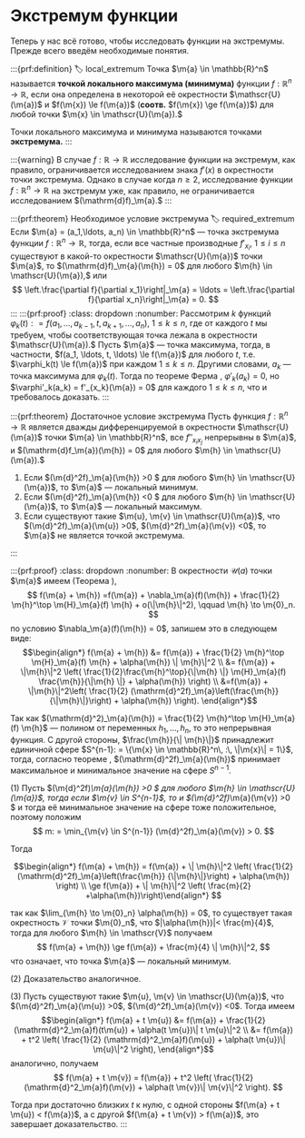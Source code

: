 # Экстремум функции

Теперь у нас всё готово, чтобы исследовать функции на экстремумы. Прежде всего введём необходимые понятия.

:::{prf:definition}
:label: local_extremum
Точка $\m{a} \in \mathbb{R}^n$ называется **точкой локального максимума (минимума)** функции $f:\mathbb{R}^n \to \mathbb{R}$, если она определена в некоторой её окрестности $\mathscr{U}(\m{a})$ и $f(\m{x}) \le f(\m{a})$ (**соотв.** $f(\m{x}) \ge f(\m{a})$) для любой точки $\m{x} \in \mathscr{U}(\m{a}).$

Точки локального максимума и минимума называются точками **экстремума.**
:::

:::{warning}
В случае $f:\mathbb{R} \to \mathbb{R}$ исследование функции на экстремум, как правило, ограничивается исследованием знака $f'(x)$ в окрестности точки экстремума. Однако в случае когда $n\ge 2$, исследование функции $f:\mathbb{R}^n \to \mathbb{R}$ на экстремум уже, как правило, не ограничивается исследованием $(\mathrm{d}f)_\m{a}.$ 
:::

:::{prf:theorem} Необходимое условие экстремума
:label: required_extremum 
Если $\m{a} = (a_1,\ldots, a_n) \in \mathbb{R}^n$ — точка экстремума функции $f:\mathbb{R}^n \to \mathbb{R}$, тогда, если все частные производные $f'_{x_i}$, $1\le i \le n$ существуют в какой-то окрестности $\mathscr{U}(\m{a})$ точки $\m{a}$, то $(\mathrm{d}f)_\m{a}(\m{h}) = 0$ для любого $\m{h} \in \mathscr{U}(\m{a}),$ или
$$
\left.\frac{\partial f}{\partial x_1}\right|_\m{a} = \ldots = \left.\frac{\partial f}{\partial x_n}\right|_\m{a} = 0.   
$$
:::
:::{prf:proof}
:class: dropdown
:nonumber:
Рассмотрим $k$ функций $\varphi_k(t): = f(a_1,\ldots, a_{k-1}, t, a_{k+1}, \ldots, a_n)$, $1 \le k \le n$, где от каждого $t$ мы требуем, чтобы соответствующая точка лежала в окрестности $\mathscr{U}(\m{a}).$ Пусть $\m{a}$ — точка максимума, тогда, в частности, $f(a_1, \ldots, t, \ldots) \le f(\m{a})$ для любого $t$, т.е. $\varphi_k(t) \le f(\m{a})$ при каждом $1 \le k \le n$. Другими словами, $a_k$ — точка максимума для $\varphi_k(t)$. Тогда по теореме Ферма [](#Ferma), $\varphi'_k(a_k) = 0$, но $\varphi'_k(a_k) = f'_{x_k}(\m{a}) = 0$ для каждого $1 \le k \le n$, что и требовалось доказать.
:::



:::{prf:theorem} Достаточное условие экстремума
Пусть функция $f:\mathbb{R}^n \to \mathbb{R}$ является дважды дифференцируемой в окрестности $\mathscr{U}(\m{a})$ точки $\m{a} \in \mathbb{R}^n$, все $f''_{x_ix_j}$ непрерывны в $\m{a}$, и $(\mathrm{d}f_\m{a})(\m{h}) = 0$ для любого $\m{h} \in \mathscr{U}(\m{a}).$ 

1. Если $(\m{d}^2f)_\m{a}(\m{h}) >0 $ для любого $\m{h} \in \mathscr{U}(\m{a})$, то $\m{a}$ — локальный минимум.
2. Если $(\m{d}^2f)_\m{a}(\m{h}) <0 $ для любого $\m{h} \in \mathscr{U}(\m{a})$, то $\m{a}$ — локальный максимум.
3. Если существуют такие $\m{u}, \m{v} \in \mathscr{U}(\m{a})$, что $(\m{d}^2f)_\m{a}(\m{u}) >0$, $(\m{d}^2f)_\m{a}(\m{v}) <0$, то $\m{a}$ не является точкой экстремума. 

:::

:::{prf:proof}
:class: dropdown
:nonumber:
В окрестности $\mathscr{U}(a)$ точки $\m{a}$ имеем (Теорема [](#Tayl_for_2)),
$$
f(\m{a} + \m{h}) =f(\m{a}) + \nabla_\m{a}(f)(\m{h}) + \frac{1}{2} \m{h}^\top \m{H}_\m{a}(f) \m{h} + o(\|\m{h}\|^2), \qquad \m{h} \to \m{0}_n.
$$
по условию $\nabla_\m{a}(f)(\m{h}) = 0$, запишем это в следующем виде:
$$\begin{align*}
f(\m{a} + \m{h}) &= f(\m{a}) +  \frac{1}{2} \m{h}^\top \m{H}_\m{a}(f) \m{h} + \alpha(\m{h}) \| \m{h}\|^2 \\
&= f(\m{a}) + \|\m{h}\|^2 \left( \frac{1}{2}\frac{\m{h}^\top}{\|\m{h} \|} \m{H}_\m{a}(f) \frac{\m{h}}{\|\m{h} \|} + \alpha(\m{h}) \right) \\
&=f(\m{a}) + \|\m{h}\|^2\left( \frac{1}{2} (\mathrm{d}^2f)_\m{a}\left(\frac{\m{h}} {\|\m{h}\|}\right) + \alpha(\m{h}) \right).
\end{align*}$$

Так как $(\mathrm{d}^2)_\m{a}(\m{h}) = \frac{1}{2} \m{h}^\top \m{H}_\m{a}(f) \m{h}$ — полином от переменных $h_1, \ldots, h_n$, то это непрерывная функция. С другой стороны, $\frac{\m{h}}{\| \m{h}\|}$ принадлежит единичной сфере $S^{n-1}: = \{\m{x} \in \mathbb{R}^n\, :\, \|\m{x}\| = 1\}$, тогда, согласно теореме [](#general_Weistrass), $(\mathrm{d}^2f)_\m{a}(\m{h})$ принимает максимальное и минимальное значение на сфере $S^{n-1}.$

(1) Пусть $(\m{d}^2f)_\m{a}(\m{h}) >0 $ для любого $\m{h} \in \mathscr{U}(\m{a})$, тогда если $\m{v} \in S^{n-1}$, то и $(\m{d}^2f)_\m{a}(\m{v}) >0 $ и тогда её минимальное значение на сфере тоже положительное, поэтому положим
$$
m: = \min_{\m{v} \in S^{n-1}} (\m{d}^2f)_\m{a}(\m{v}) > 0.
$$

Тогда

$$\begin{align*}
f(\m{a} + \m{h}) = f(\m{a}) + \| \m{h}\|^2 \left( \frac{1}{2} (\mathrm{d}^2f)_\m{a}\left(\frac{\m{h}} {\|\m{h}\|}\right) + \alpha(\m{h}) \right) \\
\ge  f(\m{a}) + \| \m{h}\|^2 \left( \frac{m}{2} +\alpha(\m{h})\right)\end{align*}
$$

так как $\lim_{\m{h} \to \m{0}_n} \alpha(\m{h}) = 0$, то существует такая окрестность $\mathscr{V}$ точки $\m{0}_n$, что $|\alpha(\m{h})|< \frac{m}{4}$, тогда для любого $\m{h} \in \mathscr{V}$ получаем
$$
f(\m{a} + \m{h}) \ge f(\m{a}) + \frac{m}{4} \| \m{h}\|^2,
$$
что означает, что точка $\m{a}$ — локальный минимум.

(2) Доказательство аналогичное.

(3) Пусть существуют такие $\m{u}, \m{v} \in \mathscr{U}(\m{a})$, что $(\m{d}^2f)_\m{a}(\m{u}) >0$, $(\m{d}^2f)_\m{a}(\m{v}) <0$. Тогда имеем
$$\begin{align*}
f(\m{a} + t \m{u}) &= f(\m{a}) + \frac{1}{2} (\mathrm{d}^2_\m{a}f)(t\m{u}) + \alpha(t \m{u})\| t \m{u}\|^2 \\
&= f(\m{a}) + t^2 \left( \frac{1}{2} (\mathrm{d}^2_\m{a}f)(\m{u}) + \alpha(t \m{u})\| \m{u}\|^2 \right),
\end{align*}$$
аналогично, получаем
$$
f(\m{a} + t \m{v}) = f(\m{a}) + t^2 \left( \frac{1}{2} (\mathrm{d}^2_\m{a}f)(\m{v}) + \alpha(t \m{v})\| \m{v}\|^2 \right).
$$

Тогда при достаточно близких $t$ к нулю, с одной стороны $f(\m{a} + t \m{u}) < f(\m{a})$, а с другой $f(\m{a} + t \m{v}) > f(\m{a})$, это завершает доказательство. 
:::